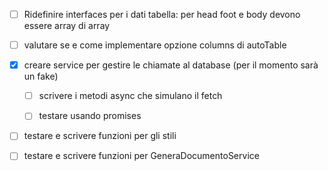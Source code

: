 - [ ] Ridefinire interfaces per i dati tabella: per head foot e body devono essere array di array


- [ ] valutare se e come implementare opzione columns di autoTable


- [x] creare service per gestire le chiamate al database (per il momento sarà un fake)

  - [ ] scrivere i metodi async che simulano il fetch

  - [ ] testare usando promises 

- [ ] testare e scrivere funzioni per gli stili


- [ ] testare e scrivere funzioni per GeneraDocumentoService